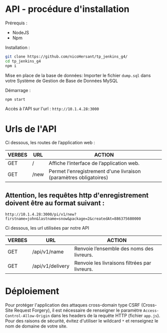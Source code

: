# API - procédure d'installation

Prérequis :
- NodeJS
- Npm

Installation :

```bash
git clone https://github.com/nicoHersant/tp_jenkins_g4/
cd tp_jenkins_g4
npm i
```
Mise en place de la base de données:
Importer le fichier ```dump.sql``` dans votre Système de Gestion de Base de Données MySQL

Démarrage :

```bash
npm start
```

Accès à l'API sur l'url : `http://10.1.4.28:3000`


# Urls de l'API

Ci dessous, les routes de l’application web :

| VERBES      | URL                     | ACTION                                                                |
|-------------|-------------------------|-----------------------------------------------------------------------|
| GET         |    /                    | Affiche l’interface de l’application web.                             |
| GET         |    /new                 | Permet l'enregistrement d'une livraison (paramètres obligatoires)     |

## Attention, les requêtes http d'enregistrement doivent être au format suivant :
```
http://10.1.4.28:3000/pi/v1/new?firstname=john&lastname=snow&package=2&createdAt=886375680000
```

Ci dessous, les url utilisées par notre API

| VERBES      | URL                     | ACTION                                                                |
|-------------|-------------------------|-----------------------------------------------------------------------|
| GET         |    /api/v1/name         | Renvoie l’ensemble des noms des livreurs.                              |
| GET         |    /api/v1/delivery     | Renvoie les livraisons filtrées par livreurs.                         |


# Déploiement

Pour protéger l'application des attaques cross-domain type CSRF (Cross-Site Request Forgery), il est nécessaire de renseigner
le paramètre ```Access-Control-Allow-Origin``` dans les headers de la requête HTTP (fichier ```app.js```). Pour des raisons de sécurité, évitez d'utiliser le wildcard ```*``` et renseignez le nom de domaine de votre site.
